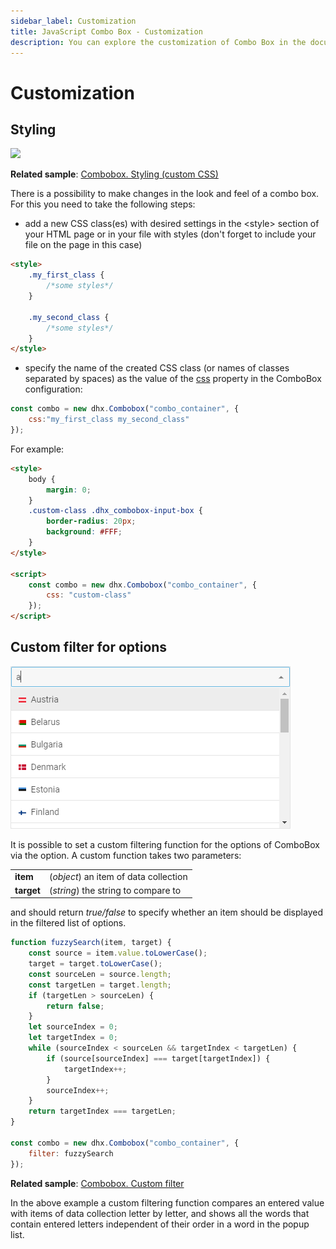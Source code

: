 ```yaml
---
sidebar_label: Customization
title: JavaScript Combo Box - Customization 
description: You can explore the customization of Combo Box in the documentation of the DHTMLX JavaScript UI library. Browse developer guides and API reference, try out code examples and live demos, and download a free 30-day evaluation version of DHTMLX Suite.
---
```


# Customization

## Styling

![](../assets/combo/custom_css.png)

**Related sample**: [Combobox. Styling (custom CSS)](https://snippet.dhtmlx.com/lldd739i)

There is a possibility to make changes in the look and feel of a combo box. For this you need to take the following steps:

- add a new CSS class(es) with desired settings in the &lt;style&gt; section of your HTML page or in your file with styles (don't forget to include your file on the page in this case)

~~~html
<style>
    .my_first_class {
        /*some styles*/
    }
    
    .my_second_class {
        /*some styles*/
    }
</style>
~~~

- specify the name of the created CSS class (or names of classes separated by spaces) as the value of the [css](combobox/api/combobox_css_config.md) property in the ComboBox configuration:

~~~js
const combo = new dhx.Combobox("combo_container", {
    css:"my_first_class my_second_class"
});
~~~

For example:

~~~html
<style>
    body {
        margin: 0;
    }
    .custom-class .dhx_combobox-input-box {
        border-radius: 20px;
        background: #FFF;
    }
</style>

<script>
    const combo = new dhx.Combobox("combo_container", {
        css: "custom-class"
    });
</script>
~~~

## Custom filter for options

![Custom filter](../assets/combo/custom_filter.png)

It is possible to set a custom filtering function for the options of ComboBox via the [](combobox/api/combobox_filter_config.md) option. A custom function takes two parameters:

<table>
    <tbody>
        <tr>
            <td><b>item</b></td>
            <td>(<i>object</i>) an item of data collection</td>
        </tr>
        <tr>
            <td><b>target</b></td>
            <td>(<i>string</i>) the string to compare to</td>
        </tr>
    </tbody>
</table>

and should return *true/false* to specify whether an item should be displayed in the filtered list of options.

~~~js
function fuzzySearch(item, target) {
    const source = item.value.toLowerCase();
    target = target.toLowerCase();
    const sourceLen = source.length;
    const targetLen = target.length;
    if (targetLen > sourceLen) {
        return false;
    }
    let sourceIndex = 0;
    let targetIndex = 0;
    while (sourceIndex < sourceLen && targetIndex < targetLen) {
        if (source[sourceIndex] === target[targetIndex]) {
            targetIndex++;
        }
        sourceIndex++;
    }
    return targetIndex === targetLen;
}

const combo = new dhx.Combobox("combo_container", {
    filter: fuzzySearch
});
~~~

**Related sample**: [Combobox. Custom filter](https://snippet.dhtmlx.com/791incm9)

In the above example a custom filtering function compares an entered value with items of data collection letter by letter, and shows all the words that contain entered letters independent of their order in a word in the popup list.
